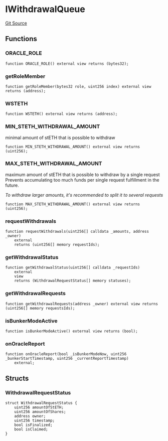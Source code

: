 # IWithdrawalQueue
[Git Source](https://github.com/lidofinance/community-staking-module/blob/a195b01bbb6171373c6b27ef341ec075aa98a44e/src/interfaces/IWithdrawalQueue.sol)


## Functions
### ORACLE_ROLE


```solidity
function ORACLE_ROLE() external view returns (bytes32);
```

### getRoleMember


```solidity
function getRoleMember(bytes32 role, uint256 index) external view returns (address);
```

### WSTETH


```solidity
function WSTETH() external view returns (address);
```

### MIN_STETH_WITHDRAWAL_AMOUNT

minimal amount of stETH that is possible to withdraw


```solidity
function MIN_STETH_WITHDRAWAL_AMOUNT() external view returns (uint256);
```

### MAX_STETH_WITHDRAWAL_AMOUNT

maximum amount of stETH that is possible to withdraw by a single request
Prevents accumulating too much funds per single request fulfillment in the future.

*To withdraw larger amounts, it's recommended to split it to several requests*


```solidity
function MAX_STETH_WITHDRAWAL_AMOUNT() external view returns (uint256);
```

### requestWithdrawals


```solidity
function requestWithdrawals(uint256[] calldata _amounts, address _owner)
    external
    returns (uint256[] memory requestIds);
```

### getWithdrawalStatus


```solidity
function getWithdrawalStatus(uint256[] calldata _requestIds)
    external
    view
    returns (WithdrawalRequestStatus[] memory statuses);
```

### getWithdrawalRequests


```solidity
function getWithdrawalRequests(address _owner) external view returns (uint256[] memory requestsIds);
```

### isBunkerModeActive


```solidity
function isBunkerModeActive() external view returns (bool);
```

### onOracleReport


```solidity
function onOracleReport(bool _isBunkerModeNow, uint256 _bunkerStartTimestamp, uint256 _currentReportTimestamp)
    external;
```

## Structs
### WithdrawalRequestStatus

```solidity
struct WithdrawalRequestStatus {
    uint256 amountOfStETH;
    uint256 amountOfShares;
    address owner;
    uint256 timestamp;
    bool isFinalized;
    bool isClaimed;
}
```


